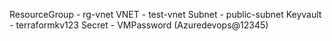ResourceGroup - rg-vnet
VNET - test-vnet
Subnet - public-subnet
Keyvault - terraformkv123
Secret - VMPassword (Azuredevops@12345)


